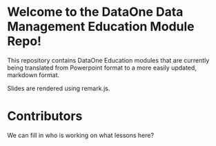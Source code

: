 
# Welcome to the DataOne Data Management Education Module Repo!

This repository contains DataOne Education modules that are currently being translated from Powerpoint format to a more easily updated, markdown format.

Slides are rendered using remark.js.

# Contributors

We can fill in who is working on what lessons here?
